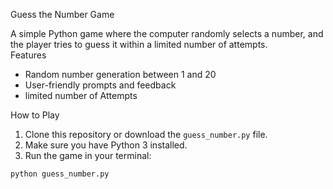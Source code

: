   Guess the Number Game

A simple Python game where the computer randomly selects a number, and the player tries to guess it within a limited number of attempts.  
 Features
- Random number generation between 1 and 20  
- User-friendly prompts and feedback  
- limited number of Attempts 


 How to Play
1. Clone this repository or download the `guess_number.py` file.  
2. Make sure you have Python 3 installed.  
3. Run the game in your terminal:  

```bash
python guess_number.py